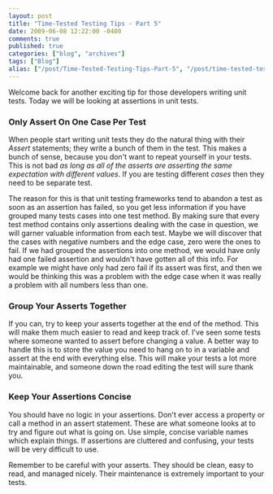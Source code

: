 ```yaml
---
layout: post
title: "Time-Tested Testing Tips - Part 5"
date: 2009-06-08 12:22:00 -0400
comments: true
published: true
categories: ["blog", "archives"]
tags: ["Blog"]
alias: ["/post/Time-Tested-Testing-Tips-Part-5", "/post/time-tested-testing-tips-part-5"]
---
```

<!-- more -->

<p>Welcome back for another exciting tip for those developers writing unit tests. Today we will be looking at assertions in unit tests.</p>
<h3>Only Assert On One Case Per Test</h3>
<p>When people start writing unit tests they do the natural thing with their <em>Assert</em> statements; they write a bunch of them in the test. This makes a bunch of sense, because you don't want to repeat yourself in your tests. This is not bad <em>as long as all of the asserts are asserting the same expectation with different values</em>. If you are testing different <em>cases</em> then they need to be separate test.</p>
<p>The reason for this is that unit testing frameworks tend to abandon a test as soon as an assertion has failed, so you get less information if you have grouped many tests cases into one test method. By making sure that every test method contains only assertions dealing with the case in question, we will garner valuable information from each test. Maybe we will discover that the cases with negative numbers and the edge case, zero were the ones to fail. If we had grouped the assertions into one method, we would have only had one failed assertion and wouldn't have gotten all of this info. For example we might have only had zero fail if its assert was first, and then we would be thinking this was a problem with the edge case when it was really a problem with all numbers less than one.</p>
<h3>Group Your Asserts Together</h3>
<p>If you can, try to keep your asserts together at the end of the method. This will make them much easier to read and keep track of. I've seen some tests where someone wanted to assert before changing a value. A better way to handle this is to store the value you need to hang on to in a variable and assert at the end with everything else. This will make your tests a lot more maintainable, and someone down the road editing the test will sure thank you.</p>
<h3>Keep Your Assertions Concise</h3>
<p>You should have no logic in your assertions. Don't ever access a property or call a method in an assert statement. These are what someone looks at to try and figure out what is going on. Use simple, concise variable names which explain things. If assertions are cluttered and confusing, your tests will be very difficult to use.</p>
<p>Remember to be careful with your asserts. They should be clean, easy to read, and managed nicely. Their maintenance is extremely important to your tests.</p>
